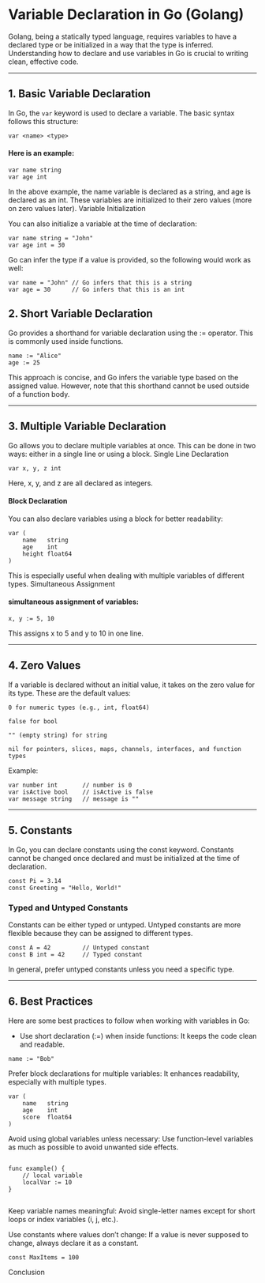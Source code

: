 # Variable Declaration in Go (Golang)

Golang, being a statically typed language, requires variables to have a declared type or be initialized in a way that the type is inferred. Understanding how to declare and use variables in Go is crucial to writing clean, effective code.

---


## 1. Basic Variable Declaration

In Go, the `var` keyword is used to declare a variable. The basic syntax follows this structure:


```
var <name> <type>
```

#### Here is an example:

```
var name string
var age int
```

In the above example, the name variable is declared as a string, and age is declared as an int. These variables are initialized to their zero values (more on zero values later).
Variable Initialization

You can also initialize a variable at the time of declaration:

```
var name string = "John"
var age int = 30
```

Go can infer the type if a value is provided, so the following would work as well:

```
var name = "John" // Go infers that this is a string
var age = 30      // Go infers that this is an int
```

## 2. Short Variable Declaration

Go provides a shorthand for variable declaration using the := operator. This is commonly used inside functions.

```
name := "Alice"
age := 25
```

This approach is concise, and Go infers the variable type based on the assigned value. However, note that this shorthand cannot be used outside of a function body.

---

## 3. Multiple Variable Declaration

Go allows you to declare multiple variables at once. This can be done in two ways: either in a single line or using a block.
Single Line Declaration

```
var x, y, z int
```


Here, x, y, and z are all declared as integers.

#### Block Declaration

You can also declare variables using a block for better readability:

```
var (
    name   string
    age    int
    height float64
)

```

This is especially useful when dealing with multiple variables of different types.
Simultaneous Assignment

#### simultaneous assignment of variables:

```
x, y := 5, 10
```

This assigns x to 5 and y to 10 in one line.

---

## 4. Zero Values

If a variable is declared without an initial value, it takes on the zero value for its type. These are the default values:

```
0 for numeric types (e.g., int, float64)

false for bool

"" (empty string) for string

nil for pointers, slices, maps, channels, interfaces, and function types

```

Example:

```
var number int       // number is 0
var isActive bool    // isActive is false
var message string   // message is ""
```

---

## 5. Constants

In Go, you can declare constants using the const keyword. Constants cannot be changed once declared and must be initialized at the time of declaration.

```
const Pi = 3.14
const Greeting = "Hello, World!"
```

### Typed and Untyped Constants

Constants can be either typed or untyped. Untyped constants are more flexible because they can be assigned to different types.

```
const A = 42         // Untyped constant
const B int = 42     // Typed constant
```

In general, prefer untyped constants unless you need a specific type.

---


## 6. Best Practices

Here are some best practices to follow when working with variables in Go:

- Use short declaration (:=) when inside functions: It keeps the code clean and readable.

```
name := "Bob"
```

Prefer block declarations for multiple variables: It enhances readability, especially with multiple types.

```
var (
    name   string
    age    int
    score  float64
)

```

Avoid using global variables unless necessary: Use function-level variables as much as possible to avoid unwanted side effects.

```

func example() {
    // local variable
    localVar := 10
}


```

Keep variable names meaningful: Avoid single-letter names except for short loops or index variables (i, j, etc.).

Use constants where values don’t change: If a value is never supposed to change, always declare it as a constant.

```
const MaxItems = 100
```

Conclusion
